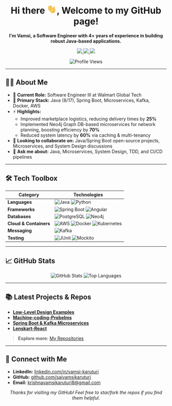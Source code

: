 <h1 align="center">Hi there <img src="https://raw.githubusercontent.com/ABSphreak/ABSphreak/master/gifs/Hi.gif" width="30px">, Welcome to my GitHub page!</h1>

<p align="center">
  <b>I'm Vamsi, a Software Engineer with 4+ years of experience in building robust Java-based applications.</b>
</p>

<p align="center">
  <a href="https://www.linkedin.com/in/vamsi-karuturi" target="blank">
    <img src="https://img.shields.io/badge/LinkedIn-0A66C2?style=for-the-badge&logo=Linkedin&logoColor=white">
  </a>
  <a href="https://github.com/saivamsikaruturi" target="blank">
    <img src="https://img.shields.io/badge/-GitHub-181717?style=for-the-badge&logo=github&logoColor=white">
  </a>
  <a href="mailto:krishnavamsikaruturi8@gmail.com" target="_blank">
    <img src="https://img.shields.io/badge/-Gmail-D14836?style=for-the-badge&logo=gmail&logoColor=white">
  </a>
</p>





<p align="center">
  <img src="https://komarev.com/ghpvc/?username=saivamsikaruturi&style=flat-square" alt="Profile Views" />
</p>

---

## 👨‍💻 About Me
- 🔭 **Current Role:** Software Engineer III at Walmart Global Tech  
- 🌱 **Primary Stack:** Java (8/17), Spring Boot, Microservices, Kafka, Docker, AWS  
- ⚡ **Highlights:**  
  - Improved marketplace logistics, reducing delivery times by **25%**  
  - Implemented Neo4j Graph DB-based microservices for network planning, boosting efficiency by **70%**  
  - Reduced system latency by **60%** via caching & multi-tenancy  
- 👯 **Looking to collaborate on:** Java/Spring Boot open-source projects, Microservices, and System Design discussions  
- 💬 **Ask me about:** Java, Microservices, System Design, TDD, and CI/CD pipelines  

---

## 🛠️ Tech Toolbox

| Category               | Technologies                                                  |
|------------------------|--------------------------------------------------------------|
| **Languages**          | ![Java](https://img.shields.io/badge/Java-ED8B00?style=flat-square&logo=java&logoColor=white) ![Python](https://img.shields.io/badge/Python-3670A0?style=flat-square&logo=python&logoColor=white) |
| **Frameworks**         | ![Spring Boot](https://img.shields.io/badge/Spring%20Boot-6DB33F?style=flat-square&logo=spring&logoColor=white) ![Angular](https://img.shields.io/badge/Angular-DD0031?style=flat-square&logo=angular&logoColor=white) |
| **Databases**          | ![PostgreSQL](https://img.shields.io/badge/PostgreSQL-336791?style=flat-square&logo=postgresql&logoColor=white) ![Neo4j](https://img.shields.io/badge/Neo4j-008CC1?style=flat-square&logo=neo4j&logoColor=white) |
| **Cloud & Containers** | ![AWS](https://img.shields.io/badge/AWS-FF9900?style=flat-square&logo=amazon-aws&logoColor=white) ![Docker](https://img.shields.io/badge/Docker-2496ED?style=flat-square&logo=docker&logoColor=white) ![Kubernetes](https://img.shields.io/badge/Kubernetes-326CE5?style=flat-square&logo=kubernetes&logoColor=white) |
| **Messaging**          | ![Kafka](https://img.shields.io/badge/Apache%20Kafka-231F20?style=flat-square&logo=apache-kafka&logoColor=white) |
| **Testing**            | ![JUnit](https://img.shields.io/badge/JUnit5-25A162?style=flat-square&logo=JUnit5&logoColor=white) ![Mockito](https://img.shields.io/badge/Mockito-25A162?style=flat-square&logo=Java&logoColor=white) |

---

## 📈 GitHub Stats

<p align="center">
  <!-- GitHub Stats Card -->
  <img height="160" src="https://github-readme-stats.vercel.app/api?username=saivamsikaruturi&show_icons=true&theme=react" alt="GitHub Stats"/>
  
  <!-- Top Languages Card -->
  <img height="160" src="https://github-readme-stats.vercel.app/api/top-langs/?username=saivamsikaruturi&layout=compact&theme=react" alt="Top Languages"/>
</p>

---


## 📚 Latest Projects & Repos
- [**Low-Level Design Examples**](https://github.com/saivamsikaruturi/lld-Design-Patterns)
- [**Machine-coding-Probelms**](https://github.com/saivamsikaruturi/machine-coding-feedback) 
- [**Spring Boot & Kafka Microservices**](https://github.com/saivamsikaruturi/Ecommerce-App-Microservices-master/tree/master/Ecommerce-App-Microservices-master)
- [**Lenskart-React**](https://github.com/saivamsikaruturi/Lenskart-React-)
  

> **Explore more:** [My Repositories](https://github.com/saivamsikaruturi?tab=repositories)

---

## 🤝 Connect with Me
- **LinkedIn:** [linkedin.com/in/vamsi-karuturi](https://www.linkedin.com/in/vamsi-karuturi)  
- **GitHub:** [github.com/saivamsikaruturi](https://github.com/saivamsikaruturi)  
- **Email:** [krishnavamsikaruturi8@gmail.com](mailto:krishnavamsikaruturi8@gmail.com)

<p align="center">
  <i>Thanks for visiting my GitHub! Feel free to star/fork the repos if you find them helpful.</i>
</p>
